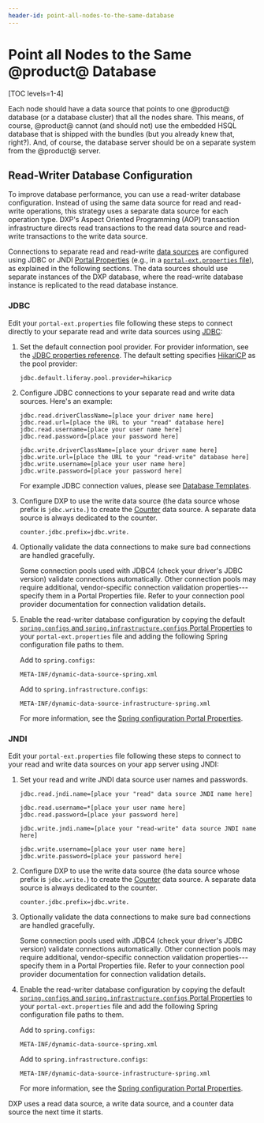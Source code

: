 ```yaml
---
header-id: point-all-nodes-to-the-same-database
---
```


# Point all Nodes to the Same @product@ Database

[TOC levels=1-4]

Each node should have a data source that points to one @product@ database
(or a database cluster) that all the nodes share. This means, of course,
@product@ cannot (and should not) use the embedded HSQL database that is
shipped with the bundles (but you already knew that, right?). And, of course,
the database server should be on a separate system from the @product@ server.

## Read-Writer Database Configuration

To improve database performance, you can use a read-writer database configuration. Instead of using the same data source for read and read-write operations, this strategy uses a separate data source for each operation type. DXP's Aspect Oriented Programming (AOP) transaction infrastructure directs read transactions to the read data source and read-write transactions to the write data source.

Connections to separate read and read-write [data sources](https://docs.liferay.com/portal/7.2-latest/propertiesdoc/portal.properties.html#JDBC) are configured using JDBC or JNDI [Portal Properties](/docs/7-2/deploy/-/knowledge_base/d/portal-properties) (e.g., in a [`portal-ext.properties` file](/docs/7-2/deploy/-/knowledge_base/d/portal-properties)), as explained in the following sections. The data sources should use separate instances of the DXP database, where the read-write database instance is replicated to the read database instance.

### JDBC

Edit your `portal-ext.properties` file following these steps to connect directly to your separate read and write data sources using [JDBC](/docs/7-2/deploy/-/knowledge_base/d/database-templates):

1. Set the default connection pool provider. For provider information, see the [JDBC properties reference](https://docs.liferay.com/portal/7.2-latest/propertiesdoc/portal.properties.html#JDBC). The default setting specifies [HikariCP](https://github.com/brettwooldridge/HikariCP) as the pool provider:

    ```properties
    jdbc.default.liferay.pool.provider=hikaricp
    ```

1. Configure JDBC connections to your separate read and write data sources. Here's an example:

    ```properties
    jdbc.read.driverClassName=[place your driver name here]
    jdbc.read.url=[place the URL to your "read" database here]
    jdbc.read.username=[place your user name here]
    jdbc.read.password=[place your password here]

    jdbc.write.driverClassName=[place your driver name here]
    jdbc.write.url=[place the URL to your "read-write" database here]
    jdbc.write.username=[place your user name here]
    jdbc.write.password=[place your password here]
    ```

    For example JDBC connection values, please see [Database Templates](/docs/7-2/deploy/-/knowledge_base/d/database-templates).

1. Configure DXP to use the write data source (the data source whose prefix is `jdbc.write.`) to create the [Counter](https://docs.liferay.com/portal/7.2-latest/propertiesdoc/portal.properties.html#Counter) data source. A separate data source is always dedicated to the counter.

    ```properties
    counter.jdbc.prefix=jdbc.write.
    ```

1. Optionally validate the data connections to make sure bad connections are handled gracefully.

    Some connection pools used with JDBC4 (check your driver's JDBC version) validate connections automatically. Other connection pools may require additional, vendor-specific connection validation properties---specify them in a Portal Properties file. Refer to your connection pool provider documentation for connection validation details.

1. Enable the read-writer database configuration by copying the default [`spring.configs` and `spring.infrastructure.configs` Portal Properties](https://docs.liferay.com/portal/7.2-latest/propertiesdoc/portal.properties.html#Spring) to your `portal-ext.properties` file and adding the following Spring configuration file paths to them.

    Add to `spring.configs`:

    ```
    META-INF/dynamic-data-source-spring.xml
    ```

    Add to `spring.infrastructure.configs`:

    ```
    META-INF/dynamic-data-source-infrastructure-spring.xml
    ```

    For more information, see the [Spring configuration Portal Properties](https://docs.liferay.com/portal/7.2-latest/propertiesdoc/portal.properties.html#Spring).

### JNDI

Edit your `portal-ext.properties` file following these steps to connect to your read and write data sources on your app server using JNDI:

1. Set your read and write JNDI data source user names and passwords.

    ```properties
    jdbc.read.jndi.name=[place your "read" data source JNDI name here]

    jdbc.read.username=*[place your user name here]
    jdbc.read.password=[place your password here]

    jdbc.write.jndi.name=[place your "read-write" data source JNDI name here]

    jdbc.write.username=[place your user name here]
    jdbc.write.password=[place your password here]
    ```

1. Configure DXP to use the write data source (the data source whose prefix is `jdbc.write.`) to create the [Counter](https://docs.liferay.com/portal/7.2-latest/propertiesdoc/portal.properties.html#Counter) data source. A separate data source is always dedicated to the counter.

    ```properties
    counter.jdbc.prefix=jdbc.write.
    ```

1. Optionally validate the data connections to make sure bad connections are handled gracefully.

    Some connection pools used with JDBC4 (check your driver's JDBC version) validate connections automatically. Other connection pools may require additional, vendor-specific connection validation properties---specify them in a Portal Properties file. Refer to your connection pool provider documentation for connection validation details.

1. Enable the read-writer database configuration by copying the default [`spring.configs` and `spring.infrastructure.configs` Portal Properties](https://docs.liferay.com/portal/7.2-latest/propertiesdoc/portal.properties.html#Spring) to your `portal-ext.properties` file and add the following Spring configuration file paths to them.

    Add to `spring.configs`:

    ```
    META-INF/dynamic-data-source-spring.xml
    ```

    Add to `spring.infrastructure.configs`:

    ```
    META-INF/dynamic-data-source-infrastructure-spring.xml
    ```

    For more information, see the [Spring configuration Portal Properties](https://docs.liferay.com/portal/7.2-latest/propertiesdoc/portal.properties.html#Spring).

DXP uses a read data source, a write data source, and a counter data source the next time it starts.